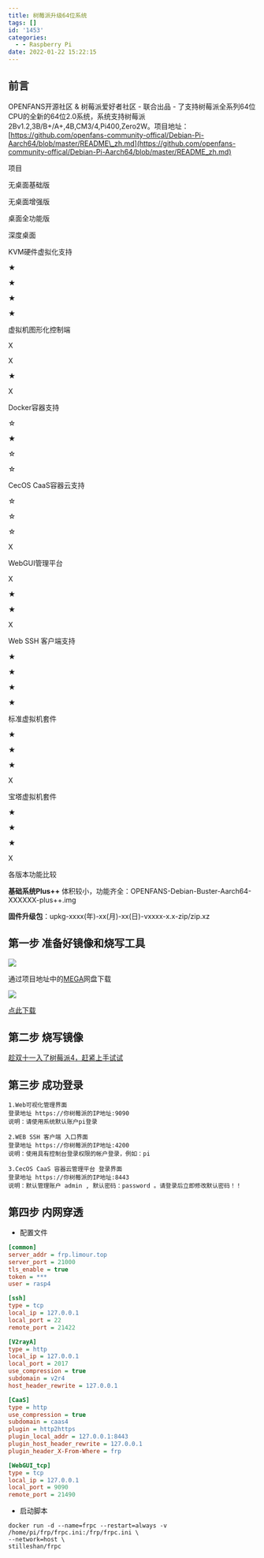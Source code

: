 ```yaml
---
title: 树莓派升级64位系统
tags: []
id: '1453'
categories:
  - - Raspberry Pi
date: 2022-01-22 15:22:15
---
```


## 前言

OPENFANS开源社区 & 树莓派爱好者社区 - 联合出品 - 了支持树莓派全系列64位CPU的全新的64位2.0系统，系统支持树莓派2Bv1.2,3B/B+/A+,4B,CM3/4,Pi400,Zero2W。项目地址：[https://github.com/openfans-community-offical/Debian-Pi-Aarch64/blob/master/README\_zh.md](https://github.com/openfans-community-offical/Debian-Pi-Aarch64/blob/master/README_zh.md)

项目

无桌面基础版

无桌面增强版

桌面全功能版

深度桌面

KVM硬件虚拟化支持

★

★

★

★

虚拟机图形化控制端

X

X

★

X

Docker容器支持

☆

★

☆

☆

CecOS CaaS容器云支持

☆

☆

☆

X

WebGUI管理平台

X

★

★

X

Web SSH 客户端支持

★

★

★

★

标准虚拟机套件

★

★

★

X

宝塔虚拟机套件

★

★

★

X

各版本功能比较

**基础系统Plus++** 体积较小，功能齐全：OPENFANS-Debian-Buster-Aarch64-XXXXXX-plus++.img

**固件升级包**：upkg-xxxx(年)-xx(月)-xx(日)-vxxxx-x.x-zip/zip.xz

## 第一步 准备好镜像和烧写工具

[![](https://img.limour.top/archives_2023/blog_wp/2022/01/image-10.webp)](https://img.limour.top/archives_2023/blog_wp/2022/01/image-10.webp)

通过项目地址中的[MEGA](https://mega.nz/folder/coVQAaZR#ifOeikkhJpGYw8B7vvlDOg)网盘下载

[![](https://img.limour.top/archives_2023/blog_wp/2022/01/image-11.webp)](https://img.limour.top/archives_2023/blog_wp/2022/01/image-11.webp)

[点此下载](https://limour.lanzouo.com/iTAO6z44y7e)

## 第二步 烧写镜像

[趁双十一入了树莓派4，赶紧上手试试](https://limour.top/409.html)

## 第三步 成功登录

```
1.Web可视化管理界面
登录地址 https://你树莓派的IP地址:9090
说明：请使用系统默认账户pi登录

2.WEB SSH 客户端 入口界面
登录地址 https://你树莓派的IP地址:4200
说明：使用具有控制台登录权限的帐户登录，例如：pi

3.CecOS CaaS 容器云管理平台 登录界面
登录地址 https://你树莓派的IP地址:8443
说明：默认管理账户 admin , 默认密码：password 。请登录后立即修改默认密码！！
```

## 第四步 内网穿透

*   配置文件

```ini
[common]
server_addr = frp.limour.top
server_port = 21000
tls_enable = true
token = ***
user = rasp4

[ssh]
type = tcp
local_ip = 127.0.0.1
local_port = 22
remote_port = 21422

[V2rayA]
type = http
local_ip = 127.0.0.1
local_port = 2017
use_compression = true
subdomain = v2r4
host_header_rewrite = 127.0.0.1

[CaaS]
type = http
use_compression = true
subdomain = caas4
plugin = http2https
plugin_local_addr = 127.0.0.1:8443
plugin_host_header_rewrite = 127.0.0.1
plugin_header_X-From-Where = frp

[WebGUI_tcp]
type = tcp
local_ip = 127.0.0.1
local_port = 9090
remote_port = 21490
```

*   启动脚本

```shell
docker run -d --name=frpc --restart=always -v /home/pi/frp/frpc.ini:/frp/frpc.ini \
--network=host \
stilleshan/frpc
```